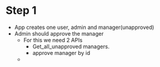 # Step 1
- App creates one user, admin and manager(unapproved)
- Admin should approve the manager
  - For this we need 2 APIs
    - Get_all_unapproved managers.
    - approve manager by id
  - 